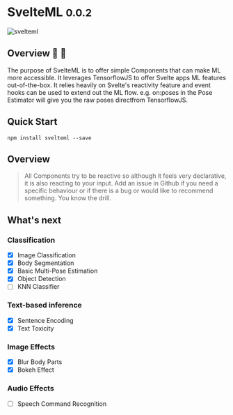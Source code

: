 # SvelteML <small>0.0.2</small>

![svelteml](https://github.com/john--kane/svelteml/blob/master/docs/_media/svelteml.png?raw=true)

## Overview 🤖 📖 

The purpose of SvelteML is to offer simple Components that can make ML more accessible. It leverages TensorflowJS to offer Svelte apps ML features out-of-the-box. It relies heavily on Svelte's reactivity feature and event hooks can be used to extend out the ML flow. e.g. on:poses in the Pose Estimator will give you the raw poses directfrom TensorflowJS.

## Quick Start

    npm install svelteml --save

## Overview

> All Components try to be reactive so although it feels very declarative, it is also reacting to your input.
> Add an issue in Github if you need a specific behaviour or if there is a bug or would like to recommend something. You know the drill.

## What's next

### Classification

- [x] Image Classification
- [x] Body Segmentation
- [x] Basic Multi-Pose Estimation
- [x] Object Detection
- [ ] KNN Classifier

### Text-based inference

- [x] Sentence Encoding
- [x] Text Toxicity

### Image Effects

- [x] Blur Body Parts
- [x] Bokeh Effect

### Audio Effects

- [ ] Speech Command Recognition
